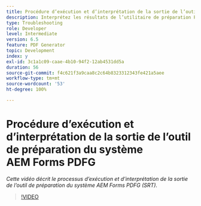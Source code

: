 ```yaml
---
title: Procédure d’exécution et d’interprétation de la sortie de l’outil de préparation du système AEM Forms PDFG
description: Interprétez les résultats de l’utilitaire de préparation PDF Generator.
type: Troubleshooting
role: Developer
level: Intermediate
version: 6.5
feature: PDF Generator
topic: Development
index: y
exl-id: 3c1a1c09-caae-4b10-94f2-12ab4531dd5a
duration: 56
source-git-commit: f4c621f3a9caa8c2c64b8323312343fe421a5aee
workflow-type: tm+mt
source-wordcount: '53'
ht-degree: 100%

---
```


# Procédure d’exécution et d’interprétation de la sortie de l’outil de préparation du système AEM Forms PDFG

*Cette vidéo décrit le processus d’exécution et d’interprétation de la sortie de l’outil de préparation du système AEM Forms PDFG (SRT).*

>[!VIDEO](https://video.tv.adobe.com/v/335543?quality=12&learn=on)
